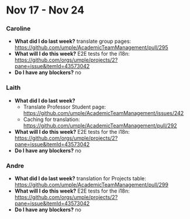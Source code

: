 # Nov 17 - Nov 24

### Caroline
- **What did I do last week?** translate group pages: https://github.com/umple/AcademicTeamManagement/pull/295
- **What will I do this week?** E2E tests for the i18n: https://github.com/orgs/umple/projects/2?pane=issue&itemId=43573042
- **Do I have any blockers?** no

### Laith
- **What did I do last week?** 
  - Translate Professor Student page: https://github.com/umple/AcademicTeamManagement/issues/242
  - Caching for translation: https://github.com/umple/AcademicTeamManagement/pull/292
- **What will I do this week?** E2E tests for the i18n: https://github.com/orgs/umple/projects/2?pane=issue&itemId=43573042
- **Do I have any blockers?** no

### Andre
- **What did I do last week?** translation for Projects table: https://github.com/umple/AcademicTeamManagement/pull/299
- **What will I do this week?** E2E tests for the i18n: https://github.com/orgs/umple/projects/2?pane=issue&itemId=43573042
- **Do I have any blockers?** no